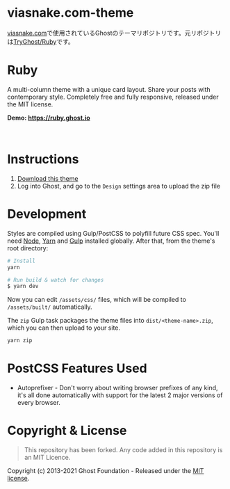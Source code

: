 # viasnake.com-theme

[viasnake.com](https://viasnake.com)で使用されているGhostのテーマリポジトリです。元リポジトリは[TryGhost/Ruby](https://github.com/TryGhost/Ruby)です。

# Ruby

A multi-column theme with a unique card layout. Share your posts with contemporary style. Completely free and fully responsive, released under the MIT license.

**Demo: https://ruby.ghost.io**

&nbsp;

# Instructions

1. [Download this theme](https://github.com/TryGhost/Ruby/archive/master.zip)
2. Log into Ghost, and go to the `Design` settings area to upload the zip file

# Development

Styles are compiled using Gulp/PostCSS to polyfill future CSS spec. You'll need [Node](https://nodejs.org/), [Yarn](https://yarnpkg.com/) and [Gulp](https://gulpjs.com) installed globally. After that, from the theme's root directory:

```bash
# Install
yarn

# Run build & watch for changes
$ yarn dev
```

Now you can edit `/assets/css/` files, which will be compiled to `/assets/built/` automatically.

The `zip` Gulp task packages the theme files into `dist/<theme-name>.zip`, which you can then upload to your site.

```bash
yarn zip
```

# PostCSS Features Used

- Autoprefixer - Don't worry about writing browser prefixes of any kind, it's all done automatically with support for the latest 2 major versions of every browser.

# Copyright & License

> This repository has been forked. Any code added in this repository is an MIT Licence.

Copyright (c) 2013-2021 Ghost Foundation - Released under the [MIT license](LICENSE).
